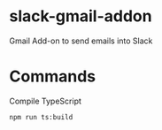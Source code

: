 # slack-gmail-addon
Gmail Add-on to send emails into Slack

# Commands

Compile TypeScript
```
npm run ts:build
```